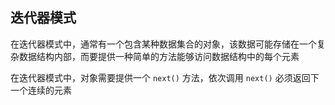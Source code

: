 ## 迭代器模式

在迭代器模式中，通常有一个包含某种数据集合的对象，该数据可能存储在一个复杂数据结构内部，而要提供一种简单的方法能够访问数据结构中的每个元素

在迭代器模式中，对象需要提供一个 ```next()``` 方法，依次调用 ```next()``` 必须返回下一个连续的元素
